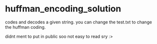 # huffman_encoding_solution

codes and decodes a given string.
you can change the test.txt to change the huffman coding. 

didnt ment to put in public soo not easy to read sry :>
